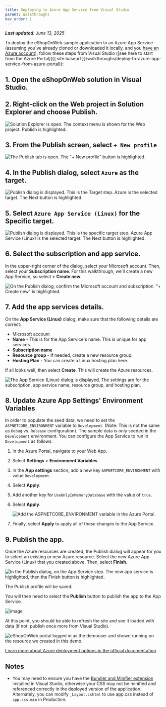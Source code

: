 ```yaml
---
title: Deploying to Azure App Service from Visual Studio
parent: Walkthroughs
nav_order: 1
---
```


_**Last updated**: June 13, 2025_

To deploy the eShopOnWeb sample application to an Azure App Service (assuming you've already cloned or downloaded it locally, and you [have an Azure account](https://azure.microsoft.com/en-us/free/)), follow these steps from Visual Studio ([see here to start from the Azure Portal]({{ site.baseurl }}/walkthroughs/deploy-to-azure-app-service-from-azure-portal)):

## 1. Open the eShopOnWeb solution in Visual Studio.

## 2. Right-click on the Web project in Solution Explorer and choose Publish.

![Solution Explorer is open. The context menu is shown for the Web project. Publish is highlighted.](../assets/images/walkthroughs/app-service-from-visual-studio/publish-from-web-project.jpg)

## 3. From the Publish screen, select `+ New profile`

![The Publish tab is open. The "+ New profile" button is highlighted.](../assets/images/walkthroughs/app-service-from-visual-studio/publish-select-new-profile.jpg)

## 4. In the Publish dialog, select `Azure` as the target.

![Publish dialog is displayed. This is the Target step. Azure is the selected target. The Next button is highlighted.](../assets/images/walkthroughs/app-service-from-visual-studio/select-publish-target.jpg)

## 5. Select `Azure App Service (Linux)` for the Specific target.

![Publish dialog is displayed. This is the specific target step. Azure App Service (Linux) is the selected target. The Next button is highlighted.](../assets/images/walkthroughs/app-service-from-visual-studio/specific-target-azure-app-service-linux.jpg)

## 6. Select the subscription and app service.

In the upper-right corner of the dialog, select your Microsoft account. Then, select your **Subscription name**. For this walkthrough, we'll create a new App Service, so select **+ Create new**.

![On the Publish dialog, confirm the Microsoft account and subscription. "+ Create new" is highlighted. ](../assets/images/walkthroughs/app-service-from-visual-studio/select-subscription.jpg)

## 7. Add the app services details.

On the **App Service (Linux)** dialog, make sure that the following details are correct:

- Microsoft account
- **Name** - This is for the App Service's name. This is unique for app services.
- **Subscription name**
- **Resource group** - If needed, create a new resource group.
- **Hosting Plan** - You can create a Linux hosting plan here.

If all looks well, then select **Create**. This will create the Azure resources.

![The App Service (Linux) dialog is displayed. The settings are for the subscription, app service name, resource group, and hosting plan.](../assets/images/walkthroughs/app-service-from-visual-studio/app-service-details.jpg)

## 8. Update Azure App Settings' Environment Variables

In order to populate the seed data, we need to set the `ASPNETCORE_ENVIRONMENT` variable to `Development`. (Note: This is not the same as `Debug` vs. `Release` configuration). The sample data is only seeded in the `Development` environment. You can configure the App Service to run in `Development` as follows:

1. In the Azure Portal, navigate to your Web App.

1. Select **Settings** > **Environment Variables**.

1. In the **App settings** section, add a new key `ASPNETCORE_ENVIRONMENT` with value `Development`.

1. Select **Apply**.

1. Add another key for `UseOnlyInMemoryDatabase` with the value of `true`.

1. Select **Apply**.

    ![Add the ASPNETCORE_ENVIRONMENT variable in the Azure Portal.](../assets/images/walkthroughs/app-service-from-visual-studio/azure-app-service-environment-variables.jpg)

1. Finally, select **Apply** to apply all of these changes to the App Service.

## 9. Publish the app.

Once the Azure resources are created, the Publish dialog will appear for you to select an existing or new Azure resource. Select the new Azure App Service (Linux) that you created above. Then, select **Finish**.

![In the Publish dialog, on the App Service step. The new app service is highlighted, then the Finish button is highlighted.](../assets/images/walkthroughs/app-service-from-visual-studio/finalize-publish.jpg)

The Publish profile will be saved.

You will then need to select the **Publish** button to publish the app to the App Service.

![image](https://github.com/user-attachments/assets/68f4b285-98b4-4ce0-b51c-dd0d5fd78cd7)

At this point, you should be able to refresh the site and see it loaded with data (if not, publish once more from Visual Studio).

![eShopOnWeb portal logged in as the demouser and shown running on the resource we created in this demo.](../assets/images/walkthroughs/app-service-from-azure-portal/eShopOnWeb-running.jpg)

[Learn more about Azure deployment options in the official documentation](https://docs.microsoft.com/en-us/azure/app-service-web/web-sites-deploy).


## Notes

- You may need to ensure you have the [Bundler and Minifier extension](https://docs.microsoft.com/en-us/aspnet/core/client-side/bundling-and-minification) installed in Visual Studio, otherwise your CSS may not be minified and referenced correctly in the deployed version of the application. Alternately, you can modify `_Layout.cshtml` to use app.css instead of `app.css.min` in Production.